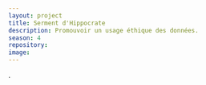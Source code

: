 ```yaml
---
layout: project
title: Serment d'Hippocrate
description: Promouvoir un usage éthique des données.
season: 4
repository:
image:
---
```


.

